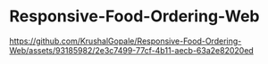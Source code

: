 # Responsive-Food-Ordering-Web


https://github.com/KrushalGopale/Responsive-Food-Ordering-Web/assets/93185982/2e3c7499-77cf-4b11-aecb-63a2e82020ed

